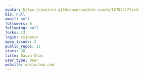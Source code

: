 ```yaml
---
avatar: https://avatars.githubusercontent.com/u/15704417?v=4
bio: null
email: null
followers: 6
following: null
forks: 13
login: cxjdavin
open_issues: 2
public_repos: 11
stars: 28
title: Davin Choo
user_type: User
website: davinchoo.com
---
```

